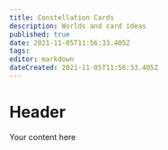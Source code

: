 ```yaml
---
title: Constellation Cards
description: Worlds and card ideas
published: true
date: 2021-11-05T11:56:33.405Z
tags: 
editor: markdown
dateCreated: 2021-11-05T11:56:33.405Z
---
```


# Header
Your content here